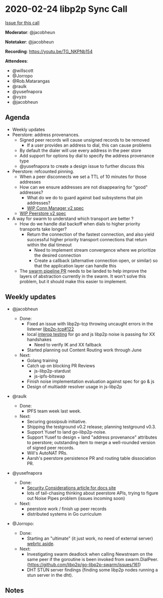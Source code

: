 # 2020-02-24 libp2p Sync Call

[Issue for this call](https://github.com/libp2p/team-mgmt/issues/16)

**Moderator**: @jacobheun

**Notetaker**: @jacobheun

**Recording**: https://youtu.be/TG_NKPNb154

**Attendees**:
  - @willscott
  - @Jorropo
  - @Rob.Matarangas
  - @raulk
  - @yusefnapora
  - @vyzo
  - @jacobheun
  

## Agenda

- Weekly updates 
- Peerstore: address provenances.
  - Signed peer records will cause unsigned records to be removed
    - If a user provides an address to dial, this can cause problems
  - By default the dialer will use every address in the peer store
  - Add support for options by dial to specify the address provenance type
  - @yusefnapora to create a design issue to further discuss this
- Peerstore: refcounted pinning.
  - When a peer disconnects we set a TTL of 10 minutes for those addresses
  - How can we ensure addresses are not disappearing for "good" addresses?
    - What do we do to guard against bad subsystems that pin addresses?
    - [WIP Conn Manager v2 spec](https://github.com/libp2p/specs/pull/161)
  - [WIP Peerstore v2 spec](https://github.com/libp2p/specs/issues/164)
- A way for swarm to understand which transport are better ?
  - How do we handle dial backoff when dials to higher priority transports take longer?
    - Return the connection of the fastest connection, and also yield successful higher priority transport connections that return within the dial timeout
      - Need to implement stream convergence where we prioritize the desired connection
      - Create a callback (alternative connection open, or similar) so that the application layer can handle this
  - The [swarm pipeline PR](https://github.com/libp2p/go-libp2p-swarm/pull/122) needs to be landed to help improve the layers of abstraction currently in the swarm. It won't solve this problem, but it should make this easier to implement.      
    

## Weekly updates
  
- @jacobheun
  - Done:
    - Fixed an issue with libp2p-tcp throwing uncaught errors in the listener [libp2p-tcp#122](https://github.com/libp2p/js-libp2p-tcp/pull/122)
    - local [interop testing](https://github.com/libp2p/interop/pull/32) for go and js libp2p noise is passing for XX handshakes
      - Need to verify IK and XX fallback
    - Started planning out Content Routing work through June
  - Next:
    - Golang training
    - Catch up on blocking PR Reviews
      - js-libp2p-stardust
      - js-ipfs-bitswap
    - Finish noise implementation evaluation against spec for go & js
    - Design of multiaddr resolver usage in js-libp2p  

- @raulk
  - Done:
    - IPFS team week last week.
  - Next:
    - Securing gossipsub initiative.
    - Shipping the testground v0.2 release; planning testground v0.3.
    - Support Yusef to land go-libp2p-noise.
    - Support Yusef to design + land "address provenance" attributes to peerstore; outstanding item to merge a well-rounded version of signed peer records.
    - Will's AutoNAT PRs.
    - Aarsh's peerstore persistence PR and routing table dissociation PR.


- @yusefnapora
  - Done:
    - [Security Considerations article for docs site](https://github.com/libp2p/docs/pull/79)
    - lots of tail-chasing thinking about peerstore APIs, trying to figure out Noise Pipes problem (issues incoming soon)
  - Next:
    - peerstore work / finish up peer records
    - distributed systems in Go curriculum


- @Jorropo:
  - Done:
    - Starting an "ultimate" (it just work, no need of external server) [webrtc aside](https://github.com/Jorropo/go-webrtc-aside-transport).
  - Next:
    - Investigating swarm deadlock when calling Newstream on the same peer if the goroutine is been invoked from swarm.DialPeer. (https://github.com/libp2p/go-libp2p-swarm/issues/161)
    - DHT STUN server findings (finding some libp2p nodes running a stun server in the dht).

## Notes
